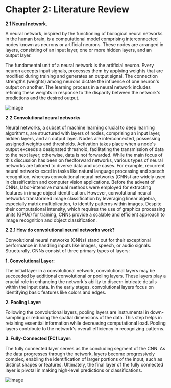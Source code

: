 # Chapter 2: Literature Review

**2.1 Neural network.**

A neural network, inspired by the functioning of biological neural networks in the human brain, is a computational model comprising interconnected nodes known as neurons or artificial neurons. These nodes are arranged in layers, consisting of an input layer, one or more hidden layers, and an output layer.

The fundamental unit of a neural network is the artificial neuron. Every neuron accepts input signals, processes them by applying weights that are modified during training and generates an output signal. The connection strengths (weights) among neurons dictate the influence of one neuron's output on another. The learning process in a neural network includes refining these weights in response to the disparity between the network's predictions and the desired output.

![image](https://github.com/cljain/Brain-Tumor-Detection/assets/138676234/a5d3b70c-e75e-4907-92b6-c771627d66d7)


**2.2 Convolutional neural networks**

Neural networks, a subset of machine learning crucial to deep learning algorithms, are structured with layers of nodes, comprising an input layer, hidden layers, and an output layer. Nodes are interconnected, possessing assigned weights and thresholds. Activation takes place when a node's output exceeds a designated threshold, facilitating the transmission of data to the next layer; otherwise, data is not forwarded.
While the main focus of this discussion has been on feedforward networks, various types of neural networks are tailored to diverse data and use cases. For example, recurrent neural networks excel in tasks like natural language processing and speech recognition, whereas convolutional neural networks (CNNs) are widely used in classification and computer vision applications. Before the advent of CNNs, labor-intensive manual methods were employed for extracting features in image object identification. However, convolutional neural networks transformed image classification by leveraging linear algebra, especially matrix multiplication, to identify patterns within images. Despite their computational intensity, which requires the use of graphics processing units (GPUs) for training, CNNs provide a scalable and efficient approach to image recognition and object classification.

**2.2.1 How do convolutional neural networks work?**

Convolutional neural networks (CNNs) stand out for their exceptional performance in handling inputs like images, speech, or audio signals. Structurally, CNNs consist of three primary types of layers:

**1. Convolutional Layer:**

The initial layer in a convolutional network, convolutional layers may be succeeded by additional convolutional or pooling layers. These layers play a crucial role in enhancing the network's ability to discern intricate details within the input data. In the early stages, convolutional layers focus on identifying basic features like colors and edges.
   
**2. Pooling Layer:**

Following the convolutional layers, pooling layers are instrumental in down-sampling or reducing the spatial dimensions of the data. This step helps in retaining essential information while decreasing computational load. Pooling layers contribute to the network's overall efficiency in recognizing patterns.
   
**3. Fully-Connected (FC) Layer:**

The fully connected layer serves as the concluding segment of the CNN. As the data progresses through the network, layers become progressively complex, enabling the identification of larger portions of the input, such as distinct shapes or features. Ultimately, the final layer of the fully connected layer is pivotal in making high-level predictions or classifications.

![image](https://github.com/cljain/Brain-Tumor-Detection/assets/138676234/8f555d0b-a887-46e9-955f-09e76875c50b)
